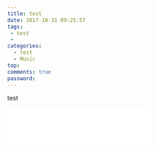 ```yaml
---
title: test
date: 2017-10-31 09:25:57
tags:
 - test
 - 
categories: 
  - test
  - Music
top: 
comments: true
password: 
---
```

test
<!-- more -->
<iframe frameborder="no" border="0" marginwidth="0" marginheight="0" width=330 height=86 src="//music.163.com/outchain/player?type=2&id=26113988&auto=1&height=66"></iframe>

